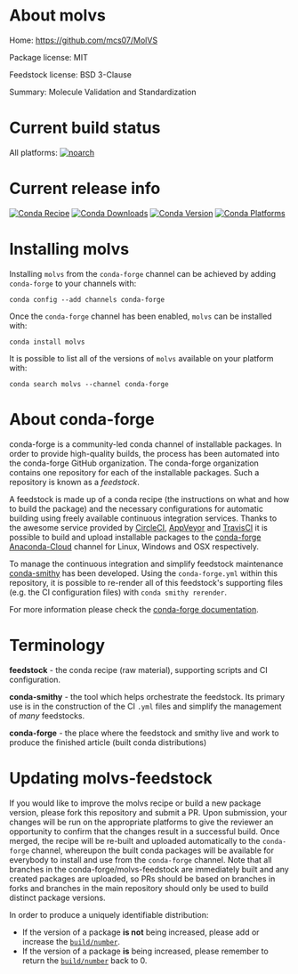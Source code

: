 About molvs
===========

Home: https://github.com/mcs07/MolVS

Package license: MIT

Feedstock license: BSD 3-Clause

Summary: Molecule Validation and Standardization



Current build status
====================

All platforms:
[![noarch](https://img.shields.io/circleci/project/github/conda-forge/molvs-feedstock/master.svg?label=noarch)](https://circleci.com/gh/conda-forge/molvs-feedstock)

Current release info
====================
[![Conda Recipe](https://img.shields.io/badge/recipe-molvs-green.svg)](https://anaconda.org/conda-forge/molvs)
[![Conda Downloads](https://img.shields.io/conda/dn/conda-forge/molvs.svg)](https://anaconda.org/conda-forge/molvs)
[![Conda Version](https://img.shields.io/conda/vn/conda-forge/molvs.svg)](https://anaconda.org/conda-forge/molvs)
[![Conda Platforms](https://img.shields.io/conda/pn/conda-forge/molvs.svg)](https://anaconda.org/conda-forge/molvs)

Installing molvs
================

Installing `molvs` from the `conda-forge` channel can be achieved by adding `conda-forge` to your channels with:

```
conda config --add channels conda-forge
```

Once the `conda-forge` channel has been enabled, `molvs` can be installed with:

```
conda install molvs
```

It is possible to list all of the versions of `molvs` available on your platform with:

```
conda search molvs --channel conda-forge
```


About conda-forge
=================

conda-forge is a community-led conda channel of installable packages.
In order to provide high-quality builds, the process has been automated into the
conda-forge GitHub organization. The conda-forge organization contains one repository
for each of the installable packages. Such a repository is known as a *feedstock*.

A feedstock is made up of a conda recipe (the instructions on what and how to build
the package) and the necessary configurations for automatic building using freely
available continuous integration services. Thanks to the awesome service provided by
[CircleCI](https://circleci.com/), [AppVeyor](http://www.appveyor.com/)
and [TravisCI](https://travis-ci.org/) it is possible to build and upload installable
packages to the [conda-forge](https://anaconda.org/conda-forge)
[Anaconda-Cloud](http://docs.anaconda.org/) channel for Linux, Windows and OSX respectively.

To manage the continuous integration and simplify feedstock maintenance
[conda-smithy](http://github.com/conda-forge/conda-smithy) has been developed.
Using the ``conda-forge.yml`` within this repository, it is possible to re-render all of
this feedstock's supporting files (e.g. the CI configuration files) with ``conda smithy rerender``.

For more information please check the [conda-forge documentation](https://conda-forge.org/docs/).

Terminology
===========

**feedstock** - the conda recipe (raw material), supporting scripts and CI configuration.

**conda-smithy** - the tool which helps orchestrate the feedstock.
                   Its primary use is in the construction of the CI ``.yml`` files
                   and simplify the management of *many* feedstocks.

**conda-forge** - the place where the feedstock and smithy live and work to
                  produce the finished article (built conda distributions)


Updating molvs-feedstock
========================

If you would like to improve the molvs recipe or build a new
package version, please fork this repository and submit a PR. Upon submission,
your changes will be run on the appropriate platforms to give the reviewer an
opportunity to confirm that the changes result in a successful build. Once
merged, the recipe will be re-built and uploaded automatically to the
`conda-forge` channel, whereupon the built conda packages will be available for
everybody to install and use from the `conda-forge` channel.
Note that all branches in the conda-forge/molvs-feedstock are
immediately built and any created packages are uploaded, so PRs should be based
on branches in forks and branches in the main repository should only be used to
build distinct package versions.

In order to produce a uniquely identifiable distribution:
 * If the version of a package **is not** being increased, please add or increase
   the [``build/number``](http://conda.pydata.org/docs/building/meta-yaml.html#build-number-and-string).
 * If the version of a package **is** being increased, please remember to return
   the [``build/number``](http://conda.pydata.org/docs/building/meta-yaml.html#build-number-and-string)
   back to 0.